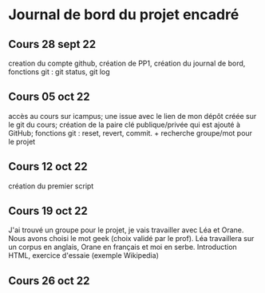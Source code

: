 # Journal de bord du projet encadré
## Cours 28 sept 22
creation du compte github, création de PP1, création du journal de bord, fonctions git : git status, git log 

## Cours 05 oct 22
accès au cours sur icampus; une issue avec le lien de mon dépôt créée sur le git du cours; création de la paire clé publique/privée qui est ajouté à GitHub; fonctions git : reset, revert, commit. + recherche groupe/mot pour le projet

## Cours 12 oct 22
création du premier script

## Cours 19 oct 22
J'ai trouvé un groupe pour le projet, je vais travailler avec Léa et Orane. 
Nous avons choisi le mot geek (choix validé par le prof). Léa travaillera sur un corpus en anglais, Orane en français et moi en serbe.
Introduction HTML, exercice d'essaie (exemple Wikipedia)

## Cours 26 oct 22
